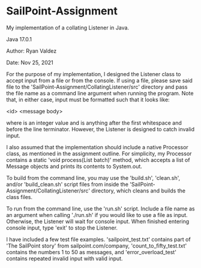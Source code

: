 # SailPoint-Assignment
My implementation of a collating Listener in Java.

Java 17.0.1

Author: Ryan Valdez

Date: Nov 25, 2021

For the purpose of my implementation, I designed the Listener class to accept input from a file or from the console. If using a file, please save said file to the 'SailPoint-Assignment/CollatingListener/src' directory and pass the file name as a command line argument when running the program. Note that, in either case, input must be formatted such that it looks like:

\<id\> \<message body\>

where <id> is an integer value and <message body> is anything after the first whitespace and before the line terminator. However, the Listener is designed to catch invalid input.

I also assumed that the implementation should include a native Processor class, as mentioned in the assignment outline. For simplicity, my Processor contains a static 'void process(List<Message> batch)' method, which accepts a list of Message objects and prints its contents to System.out.

To build from the command line, you may use the 'build.sh', 'clean.sh', and/or 'build_clean.sh' script files from inside the 'SailPoint-Assignment/CollatingListener/src' directory, which cleans and builds the class files.

To run from the command line, use the 'run.sh' script. Include a file name as an argument when calling './run.sh' if you would like to use a file as input. Otherwise, the Listener will wait for console input. When finished entering console input, type 'exit' to stop the Listener.

I have included a few test file examples. 'sailpoint_test.txt' contains part of 'The SailPoint story' from sailpoint.com/company, 'count_to_fifty_test.txt' contains the numbers 1 to 50 as messages, and 'error_overload_test' contains repeated invalid input with valid input.
